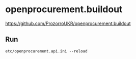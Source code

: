 # openprocurement.buildout

https://github.com/ProzorroUKR/openprocurement.buildout

## Run

`etc/openprocurement.api.ini --reload`
